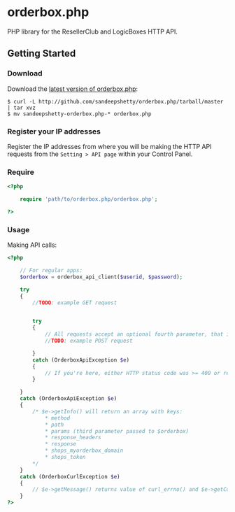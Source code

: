 # orderbox.php

PHP library for the ResellerClub and LogicBoxes HTTP API.


## Getting Started

### Download
Download the [latest version of orderbox.php](https://github.com/sandeepshetty/orderbox.php/archives/master):

```shell
$ curl -L http://github.com/sandeepshetty/orderbox.php/tarball/master | tar xvz
$ mv sandeepshetty-orderbox.php-* orderbox.php
```

### Register your IP addresses

Register the IP addresses from where you will be making the HTTP API requests from the `Setting > API page` within your Control Panel.


### Require

```php
<?php

	require 'path/to/orderbox.php/orderbox.php';

?>
```

### Usage

Making API calls:

```php
<?php

	// For regular apps:
	$orderbox = orderbox_api_client($userid, $password);

	try
	{
		//TODO: example GET request


		try
		{
			// All requests accept an optional fourth parameter, that is populated with the response headers.
			//TODO: example POST request

		}
		catch (OrderboxApiException $e)
		{
			// If you're here, either HTTP status code was >= 400 or response contained the key 'errors'
		}

	}
	catch (OrderboxApiException $e)
	{
		/* $e->getInfo() will return an array with keys:
			* method
			* path
			* params (third parameter passed to $orderbox)
			* response_headers
			* response
			* shops_myorderbox_domain
			* shops_token
		*/
	}
	catch (OrderboxCurlException $e)
	{
		// $e->getMessage() returns value of curl_errno() and $e->getCode() returns value of curl_ error()
	}
?>
```
